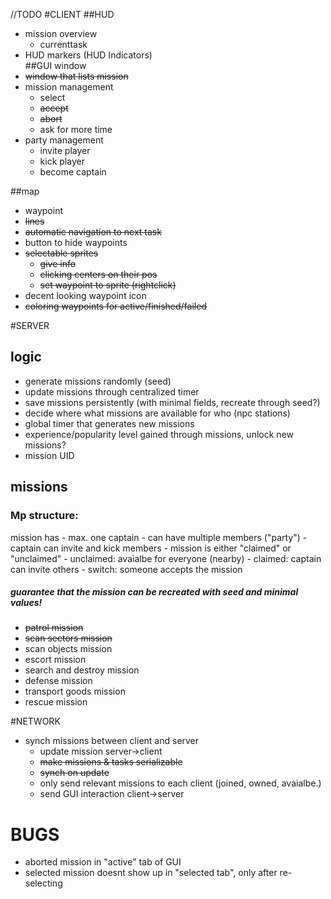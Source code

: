 //TODO
#CLIENT
##HUD
- mission overview
    - currenttask
- HUD markers (HUD Indicators)    
##GUI window
- ~~window that lists mission~~
- mission management
    - select
    - ~~accept~~
    - ~~abort~~
    - ask for more time
- party management
    - invite player
    - kick player
    - become captain
    
##map
- waypoint
 - ~~lines~~
 - ~~automatic navigation to next task~~
 - button to hide waypoints
 - ~~selectable sprites~~
    - ~~give info~~
    - ~~clicking centers on their pos~~
    - ~~set waypoint to sprite (rightclick)~~
 - decent looking waypoint icon
- ~~coloring waypoints for active/finished/failed~~
   
#SERVER
## logic
- generate missions randomly (seed)
- update missions through centralized timer
- save missions persistently (with minimal fields, recreate through seed?)
- decide where what missions are available for who (npc stations)
- global timer that generates new missions
- experience/popularity level gained through missions, unlock new missions?
- mission UID

## missions
### Mp structure:
mission has
    - max. one captain
    - can have multiple members ("party")
    - captain can invite and kick members
    - mission is either "claimed" or "unclaimed"
        - unclaimed: avaialbe for everyone (nearby)
        - claimed: captain can invite others
        - switch: someone accepts the mission
##### guarantee that the mission can be recreated with seed and minimal values!
- ~~patrol mission~~
- ~~scan sectors mission~~
- scan objects mission
- escort mission
- search and destroy mission
- defense mission
- transport goods mission
- rescue mission

#NETWORK
- synch missions between client and server
   - update mission server->client
    - ~~make missions & tasks serializable~~ 
    - ~~synch on update~~
    - only send relevant missions to each client (joined, owned, avaialbe.)
   - send GUI interaction client->server
    
# BUGS
- aborted mission in "active" tab of GUI
- selected mission doesnt show up in "selected tab", only after re-selecting
   
